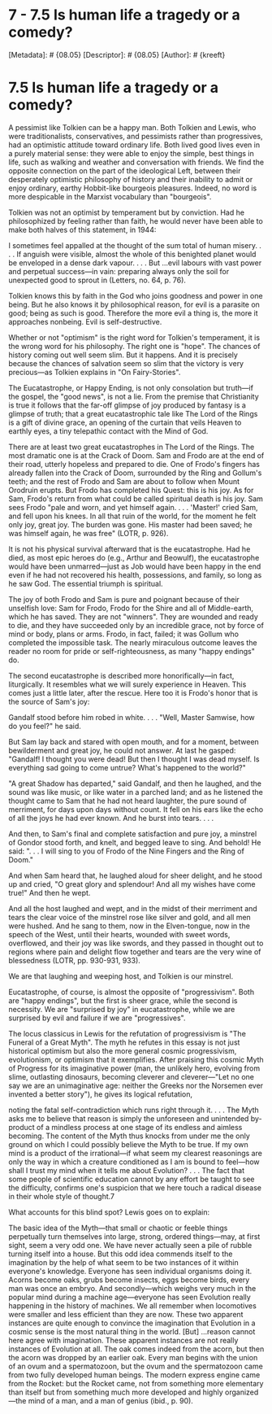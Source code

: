 # 7 - 7.5 Is human life a tragedy or a comedy?
[Metadata]: # {08.05}
[Descriptor]: # {08.05}
[Author]: # {kreeft}

# 7.5 Is human life a tragedy or a comedy?
A pessimist like Tolkien can be a happy man. Both Tolkien and Lewis, who were
traditionalists, conservatives, and pessimists rather than progressives, had an
optimistic attitude toward ordinary life. Both lived good lives even in a
purely material sense: they were able to enjoy the simple, best things in life,
such as walking and weather and conversation with friends. We find the opposite
connection on the part of the ideological Left, between their desperately
optimistic philosophy of history and their inability to admit or enjoy
ordinary, earthy Hobbit-like bourgeois pleasures. Indeed, no word is more
despicable in the Marxist vocabulary than "bourgeois".

Tolkien was not an optimist by temperament but by conviction. Had he
philosophized by feeling rather than faith, he would never have been able to
make both halves of this statement, in 1944:

I sometimes feel appalled at the thought of the sum total of human misery. . .
. If anguish were visible, almost the whole of this benighted planet would be
enveloped in a dense dark vapour. . . . But ...evil labours with vast power and
perpetual success—in vain: preparing always only the soil for unexpected good
to sprout in (Letters, no. 64, p. 76).

Tolkien knows this by faith in the God who joins goodness and power in one
being. But he also knows it by philosophical reason, for evil is a parasite on
good; being as such is good. Therefore the more evil a thing is, the more it
approaches nonbeing. Evil is self-destructive.

Whether or not "optimism" is the right word for Tolkien's temperament, it is
the wrong word for his philosophy. The right one is "hope". The chances of
history coming out well seem slim. But it happens. And it is precisely because
the chances of salvation seem so slim that the victory is very precious—as
Tolkien explains in "On Fairy-Stories".

The Eucatastrophe, or Happy Ending, is not only consolation but truth—if the
gospel, the "good news", is not a lie. From the premise that Christianity is
true it follows that the far-off glimpse of joy produced by fantasy is a
glimpse of truth; that a great eucatastrophic tale like The Lord of the Rings
is a gift of divine grace, an opening of the curtain that veils Heaven to
earthly eyes, a tiny telepathic contact with the Mind of God.

There are at least two great eucatastrophes in The Lord of the Rings. The most
dramatic one is at the Crack of Doom. Sam and Frodo are at the end of their
road, utterly hopeless and prepared to die. One of Frodo's fingers has already
fallen into the Crack of Doom, surrounded by the Ring and Gollum's teeth; and
the rest of Frodo and Sam are about to follow when Mount Orodruin erupts. But
Frodo has completed his Quest: this is his joy. As for Sam, Frodo's return from
what could be called spiritual death is his joy. Sam sees Frodo "pale and worn,
and yet himself again. . . . 'Master!' cried Sam, and fell upon his knees. In
all that ruin of the world, for the moment he felt only joy, great joy. The
burden was gone. His master had been saved; he was himself again, he was free"
(LOTR, p. 926).

It is not his physical survival afterward that is the eucatastrophe. Had he
died, as most epic heroes do (e.g., Arthur and Beowulf), the eucatastrophe
would have been unmarred—just as Job would have been happy in the end even if
he had not recovered his health, possessions, and family, so long as he saw
God. The essential triumph is spiritual.

The joy of both Frodo and Sam is pure and poignant because of their unselfish
love: Sam for Frodo, Frodo for the Shire and all of Middle-earth, which he has
saved. They are not "winners". They are wounded and ready to die, and they have
succeeded only by an incredible grace, not by force of mind or body, plans or
arms. Frodo, in fact, failed; it was Gollum who completed the impossible task.
The nearly miraculous outcome leaves the reader no room for pride or
self-righteousness, as many "happy endings" do.

The second eucatastrophe is described more honorifically—in fact, liturgically.
It resembles what we will surely experience in Heaven. This comes just a little
later, after the rescue. Here too it is Frodo's honor that is the source of
Sam's joy:

Gandalf stood before him robed in white. . . . "Well, Master Samwise, how do
you feel?" he said.

But Sam lay back and stared with open mouth, and for a moment, between
bewilderment and great joy, he could not answer. At last he gasped: "Gandalf! I
thought you were dead! But then I thought I was dead myself. Is everything sad
going to come untrue? What's happened to the world?"

"A great Shadow has departed," said Gandalf, and then he laughed, and the sound
was like music, or like water in a parched land; and as he listened the thought
came to Sam that he had not heard laughter, the pure sound of merriment, for
days upon days without count. It fell on his ears like the echo of all the joys
he had ever known. And he burst into tears. . . .

And then, to Sam's final and complete satisfaction and pure joy, a minstrel of
Gondor stood forth, and knelt, and begged leave to sing. And behold! He said:
". . . I will sing to you of Frodo of the Nine Fingers and the Ring of Doom."

And when Sam heard that, he laughed aloud for sheer delight, and he stood up
and cried, "O great glory and splendour! And all my wishes have come true!" And
then he wept.

And all the host laughed and wept, and in the midst of their merriment and
tears the clear voice of the minstrel rose like silver and gold, and all men
were hushed. And he sang to them, now in the Elven-tongue, now in the speech of
the West, until their hearts, wounded with sweet words, overflowed, and their
joy was like swords, and they passed in thought out to regions where pain and
delight flow together and tears are the very wine of blessedness (LOTR, pp.
930-931, 933).

We are that laughing and weeping host, and Tolkien is our minstrel.

Eucatastrophe, of course, is almost the opposite of "progressivism". Both are
"happy endings", but the first is sheer grace, while the second is necessity.
We are "surprised by joy" in eucatastrophe, while we are surprised by evil and
failure if we are "progressives".

The locus classicus in Lewis for the refutation of progressivism is "The
Funeral of a Great Myth". The myth he refutes in this essay is not just
historical optimism but also the more general cosmic progressivism,
evolutionism, or optimism that it exemplifies. After praising this cosmic Myth
of Progress for its imaginative power (man, the unlikely hero, evolving from
slime, outlasting dinosaurs, becoming cleverer and cleverer—"Let no one say we
are an unimaginative age: neither the Greeks nor the Norsemen ever invented a
better story"), he gives its logical refutation,

noting the fatal self-contradiction which runs right through it. . . . The Myth
asks me to believe that reason is simply the unforeseen and unintended
by-product of a mindless process at one stage of its endless and aimless
becoming. The content of the Myth thus knocks from under me the only ground on
which I could possibly believe the Myth to be true. If my own mind is a product
of the irrational—if what seem my clearest reasonings are only the way in which
a creature conditioned as I am is bound to feel—how shall I trust my mind when
it tells me about Evolution? . . . The fact that some people of scientific
education cannot by any effort be taught to see the difficulty, confirms one's
suspicion that we here touch a radical disease in their whole style of
thought.7

What accounts for this blind spot? Lewis goes on to explain:

The basic idea of the Myth—that small or chaotic or feeble things perpetually
turn themselves into large, strong, ordered things—may, at first sight, seem a
very odd one. We have never actually seen a pile of rubble turning itself into
a house. But this odd idea commends itself to the imagination by the help of
what seem to be two instances of it within everyone's knowledge. Everyone has
seen individual organisms doing it. Acorns become oaks, grubs become insects,
eggs become birds, every man was once an embryo. And secondly—which weighs very
much in the popular mind during a machine age—everyone has seen Evolution
really happening in the history of machines. We all remember when locomotives
were smaller and less efficient than they are now. These two apparent instances
are quite enough to convince the imagination that Evolution in a cosmic sense
is the most natural thing in the world. [But] ...reason cannot here agree with
imagination. These apparent instances are not really instances of Evolution at
all. The oak comes indeed from the acorn, but then the acorn was dropped by an
earlier oak. Every man begins with the union of an ovum and a spermatozoon, but
the ovum and the spermatozoon came from two fully developed human beings. The
modern express engine came from the Rocket: but the Rocket came, not from
something more elementary than itself but from something much more developed
and highly organized—the mind of a man, and a man of genius (ibid., p. 90).

